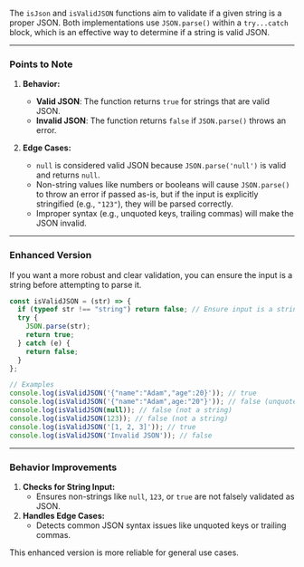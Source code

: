 The `isJson` and `isValidJSON` functions aim to validate if a given string is a proper JSON. Both implementations use `JSON.parse()` within a `try...catch` block, which is an effective way to determine if a string is valid JSON.

---

### **Points to Note**

1. **Behavior:**
   - **Valid JSON**: The function returns `true` for strings that are valid JSON.
   - **Invalid JSON**: The function returns `false` if `JSON.parse()` throws an error.

2. **Edge Cases:**
   - `null` is considered valid JSON because `JSON.parse('null')` is valid and returns `null`.
   - Non-string values like numbers or booleans will cause `JSON.parse()` to throw an error if passed as-is, but if the input is explicitly stringified (e.g., `"123"`), they will be parsed correctly.
   - Improper syntax (e.g., unquoted keys, trailing commas) will make the JSON invalid.

---

### **Enhanced Version**

If you want a more robust and clear validation, you can ensure the input is a string before attempting to parse it.

```javascript
const isValidJSON = (str) => {
  if (typeof str !== "string") return false; // Ensure input is a string
  try {
    JSON.parse(str);
    return true;
  } catch (e) {
    return false;
  }
};

// Examples
console.log(isValidJSON('{"name":"Adam","age":20}')); // true
console.log(isValidJSON('{"name":"Adam",age:"20"}')); // false (unquoted key)
console.log(isValidJSON(null)); // false (not a string)
console.log(isValidJSON(123)); // false (not a string)
console.log(isValidJSON('[1, 2, 3]')); // true
console.log(isValidJSON('Invalid JSON')); // false
```

---

### **Behavior Improvements**
1. **Checks for String Input:**
   - Ensures non-strings like `null`, `123`, or `true` are not falsely validated as JSON.
2. **Handles Edge Cases:**
   - Detects common JSON syntax issues like unquoted keys or trailing commas.

This enhanced version is more reliable for general use cases.